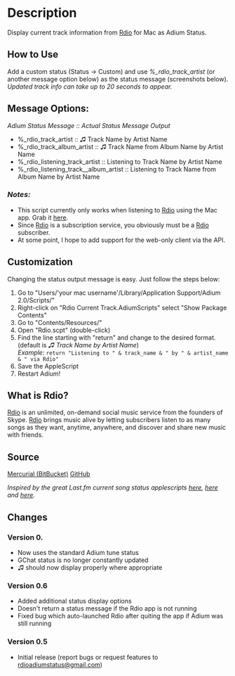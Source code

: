 # Description
Display current track information from [Rdio][1] for Mac as Adium Status.

## How to Use
Add a custom status (Status -> Custom) and use *%_rdio_track_artist* (or another message option below) as the status message (screenshots below).
*Updated track info can take up to 20 seconds to appear.*

## Message Options:
*Adium Status Message :: Actual Status Message Output*  
* %_rdio_track_artist :: ♫ Track Name by Artist Name  
* %_rdio_track_album_artist :: ♫ Track Name from Album Name by Artist Name  
* %_rdio_listening_track_artist :: Listening to Track Name by Artist Name  
* %_rdio_listening_track__album_artist :: Listening to Track Name from Album Name by Artist Name  

### *Notes:*
- This script currently only works when listening to [Rdio][1] using the Mac app. Grab it [here][2].
- Since [Rdio][1] is a subscription service, you obviously must be a [Rdio][1] subscriber.
- At some point, I hope to add support for the web-only client via the API.

## Customization
Changing the status output message is easy. Just follow the steps below:

1. Go to "Users/'your mac username'/Library/Application Support/Adium 2.0/Scripts/"
2. Right-click on "Rdio Current Track.AdiumScripts" select "Show Package Contents"
3. Go to "Contents/Resources/"
4. Open "Rdio.scpt" (double-click)
5. Find the line starting with "return" and change to the desired format. (default is *♫ Track Name by Artist Name*)  
   *Example:* `return "Listening to " & track_name & " by " & artist_name & " via Rdio"`
7. Save the AppleScript
8. Restart Adium!

## What is Rdio?
[Rdio][1] is an unlimited, on-demand social music service from the founders of Skype. [Rdio][1] brings music alive by letting subscribers listen to as many songs as they want, anytime, anywhere, and discover and share new music with friends.

## Source
[Mercurial (BitBucket)][6]
[GitHub][7]

*Inspired by the great Last.fm current song status applescripts [here][3], [here][4] and [here][3].*

## Changes
### Version 0.
* Now uses the standard Adium tune status
* GChat status is no longer constantly updated
* ♫ should now display properly where appropriate

### Version 0.6
* Added additional status display options
* Doesn't return a status message if the Rdio app is not running
* Fixed bug which auto-launched Rdio after quiting the app if Adium was still running

### Version 0.5
* Initial release (report bugs or request features to [rdioadiumstatus@gmail.com][8])


[1]: http://www.rdio.com/ "Rdio"
[2]: http://www.rdio.com/#/apps/desktop/ "Rdio for Mac"
[3]: http://www.adiumxtras.com/index.php?a=xtras&xtra_id=6507
[4]: http://www.adiumxtras.com/index.php?a=xtras&xtra_id=5604
[5]: http://www.adiumxtras.com/index.php?a=xtras&xtra_id=6167
[6]: http://bitbucket.org/bradmcgonigle/adium-rdio-current-track-status "Mercurial (BitBucket)"
[7]: http://github.com/BradMcGonigle/Adium-Rdio-Current-Track-Status "GitHub"
[8]: mailto:rdioadiumstatus@gmail.com "rdioadiumstatus@gmail.com"